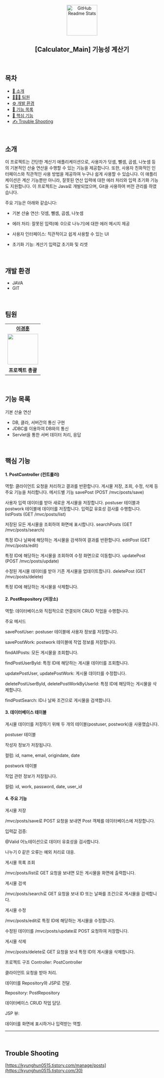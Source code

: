 <p align="center">
 <img width="100px" src="https://res.cloudinary.com/anuraghazra/image/upload/v1594908242/logo_ccswme.svg" align="center" alt="GitHub Readme Stats" />
    <h2 align="center">[Calculator_Main] 기능성 계산기</h2>
</p>
<br/>

<h2>목차</h2>

- [📜 소개](#소개)
- [👨‍👧‍👦 팀원](#팀원)
- [⚙️ 개발 환경](#개발-환경)
- [🎲 기능 목록](#기능-목록)
- [🧩 핵심 기능](#핵심-기능)
- [✍ Trouble Shooting](https://kyunghun0515.tistory.com/30)
<br/>

<h2>소개</h2>

이 프로젝트는 간단한 계산기 애플리케이션으로, 사용자가 덧셈, 뺄셈, 곱셈, 나눗셈 등의 기본적인 산술 연산을 수행할 수 있는 기능을 제공합니다. 또한, 사용자 친화적인 인터페이스와 직관적인 사용 방법을 제공하여 누구나 쉽게 사용할 수 있습니다. 이 애플리케이션은 계산 기능뿐만 아니라, 잘못된 연산 입력에 대한 에러 처리와 입력 초기화 기능도 지원합니다. 이 프로젝트는 Java로 개발되었으며, Git을 사용하여 버전 관리를 하였습니다.

주요 기능은 아래와 같습니다:

- 기본 산술 연산: 덧셈, 뺄셈, 곱셈, 나눗셈

- 에러 처리: 잘못된 입력(예: 0으로 나누기)에 대한 에러 메시지 제공

- 사용자 인터페이스: 직관적이고 쉽게 사용할 수 있는 UI

- 초기화 기능: 계산기 입력값 초기화 및 리셋
<br/>

## 개발 환경
- JAVA
- GIT
<br/>

## 팀원

<table>
   <tr>
    <td align="center"><b><a href="https://github.com/kyung412820">이경훈</a></b></td>
  <tr>
    <td align="center"><a href="https://github.com/kyung412820"><img src="https://avatars.githubusercontent.com/u/71320521?v=4" width="100px" /></a></td>
  </tr>
  <tr>
    <td align="center"><b>프로젝트 총괄</b></td>
</table>
<br/>


## 기능 목록

기본 산술 연산

 - DB, 클라, 서버간의 통신 구현
 - JDBC를 이용하여 DB와의 통신
 - Servlet을 통한 서버 데이터 처리, 응답

<br/>

## 핵심 기능

#### 1. PostController (컨트롤러)
역할:
클라이언트 요청을 처리하고 결과를 반환합니다.
게시물 저장, 조회, 수정, 삭제 등 주요 기능을 처리합니다.
메서드별 기능
savePost (POST /mvc/posts/save)

사용자 입력 데이터를 받아 새로운 게시물을 저장합니다.
postuser 테이블과 postwork 테이블에 데이터를 저장합니다.
입력값 유효성 검사를 수행합니다.
listPosts (GET /mvc/posts/list)

저장된 모든 게시물을 조회하여 화면에 표시합니다.
searchPosts (GET /mvc/posts/search)

특정 ID나 날짜에 해당하는 게시물을 검색하여 결과를 반환합니다.
editPost (GET /mvc/posts/edit)

특정 ID에 해당하는 게시물을 조회하여 수정 화면으로 이동합니다.
updatePost (POST /mvc/posts/update)

수정된 게시물 데이터를 받아 기존 게시물을 업데이트합니다.
deletePost (GET /mvc/posts/delete)

특정 ID에 해당하는 게시물을 삭제합니다.

#### 2. PostRepository (저장소)
역할:
데이터베이스와 직접적으로 연결되어 CRUD 작업을 수행합니다.


주요 메서드

savePostUser: postuser 테이블에 사용자 정보를 저장합니다.

savePostWork: postwork 테이블에 작업 정보를 저장합니다.

findAllPosts: 모든 게시물을 조회합니다.

findPostUserById: 특정 ID에 해당하는 게시물 데이터를 조회합니다.

updatePostUser, updatePostWork: 게시물 데이터를 수정합니다.

deletePostUserById, deletePostWorkByUserId: 특정 ID에 해당하는 게시물을 삭제합니다.

findPostSearch: ID나 날짜 조건으로 게시물을 검색합니다.

#### 3. 데이터베이스 테이블
게시물 데이터를 저장하기 위해 두 개의 테이블(postuser, postwork)을 사용했습니다.


postuser 테이블

작성자 정보가 저장됩니다.

컬럼: id, name, email, origindate, date


postwork 테이블

작업 관련 정보가 저장됩니다.

컬럼: id, work, password, date, user_id
#### 4. 주요 기능
게시물 저장

/mvc/posts/save로 POST 요청을 보내면 Post 객체를 데이터베이스에 저장합니다.


입력값 검증:

@Valid 어노테이션으로 데이터 유효성을 검사합니다.

나누기 0 같은 오류는 예외 처리로 대응.


게시물 목록 조회

/mvc/posts/list로 GET 요청을 보내면 모든 게시물을 화면에 출력합니다.


게시물 검색

/mvc/posts/search로 GET 요청을 보내 ID 또는 날짜를 조건으로 게시물을 검색합니다.


게시물 수정

/mvc/posts/edit로 특정 ID에 해당하는 게시물을 수정합니다.

수정된 데이터를 /mvc/posts/update로 POST 요청하여 저장합니다.


게시물 삭제

/mvc/posts/delete로 GET 요청을 보내 특정 ID의 게시물을 삭제합니다.


프로젝트 구조
Controller: PostController

클라이언트 요청을 받아 처리.

데이터를 Repository와 JSP로 전달.

Repository: PostRepository

데이터베이스 CRUD 작업 담당.

JSP 뷰:

데이터를 화면에 표시하거나 입력받는 역할.

------------------------------------------------------------------------
<br/>

## Trouble Shooting

[https://kyunghun0515.tistory.com/manage/posts](https://kyunghun0515.tistory.com/30)
<br/>
<br/>
<br/>
<br/>
